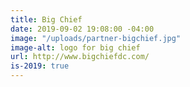 ```yaml
---
title: Big Chief
date: 2019-09-02 19:08:00 -04:00
image: "/uploads/partner-bigchief.jpg"
image-alt: logo for big chief
url: http://www.bigchiefdc.com/
is-2019: true
---
```


